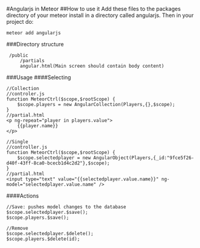 #Angularjs in Meteor
##How to use it
Add these files to the packages directory of your meteor install in a directory called angularjs. Then in your project do:

    meteor add angularjs
    

###Directory structure

     /public
         /partials
         angular.html(Main screen should contain body content)

###Usage
####Selecting

    //Collection
    //controler.js
    function MeteorCtrl($scope,$rootScope) {
        $scope.players = new AngularCollection(Players,{},$scope);
    }
    //partial.html
    <p ng-repeat="player in players.value">
        {{player.name}}
    </p>

    //Single
    //controller.js
    function MeteorCtrl($scope,$rootScope) {
        $scope.selectedplayer = new AngularObject(Players,{_id:"9fce5f26-d40f-43ff-8ca0-bcecb1d4c2d2"},$scope);
    }
    //partial.html
    <input type="text" value="{{selectedplayer.value.name}}" ng-model="selectedplayer.value.name" />

####Actions

    //Save: pushes model changes to the database
    $scope.selectedplayer.$save();
    $scope.players.$save();

    //Remove
    $scope.selectedplayer.$delete();
    $scope.players.$delete(id);


